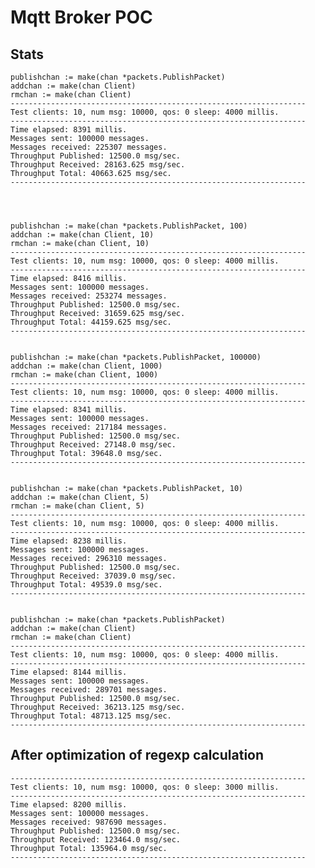 # Mqtt Broker POC

## Stats

    publishchan := make(chan *packets.PublishPacket)
    addchan := make(chan Client)
    rmchan := make(chan Client)
    ------------------------------------------------------------------
    Test clients: 10, num msg: 10000, qos: 0 sleep: 4000 millis.
    ------------------------------------------------------------------
    Time elapsed: 8391 millis.
    Messages sent: 100000 messages.
    Messages received: 225307 messages.
    Throughput Published: 12500.0 msg/sec.
    Throughput Received: 28163.625 msg/sec.
    Throughput Total: 40663.625 msg/sec.
    ------------------------------------------------------------------
    
    
    
    
    publishchan := make(chan *packets.PublishPacket, 100)
    addchan := make(chan Client, 10)
    rmchan := make(chan Client, 10)
    ------------------------------------------------------------------
    Test clients: 10, num msg: 10000, qos: 0 sleep: 4000 millis.
    ------------------------------------------------------------------
    Time elapsed: 8416 millis.
    Messages sent: 100000 messages.
    Messages received: 253274 messages.
    Throughput Published: 12500.0 msg/sec.
    Throughput Received: 31659.625 msg/sec.
    Throughput Total: 44159.625 msg/sec.
    ------------------------------------------------------------------
    
    
    publishchan := make(chan *packets.PublishPacket, 100000)
    addchan := make(chan Client, 1000)
    rmchan := make(chan Client, 1000)
    ------------------------------------------------------------------
    Test clients: 10, num msg: 10000, qos: 0 sleep: 4000 millis.
    ------------------------------------------------------------------
    Time elapsed: 8341 millis.
    Messages sent: 100000 messages.
    Messages received: 217184 messages.
    Throughput Published: 12500.0 msg/sec.
    Throughput Received: 27148.0 msg/sec.
    Throughput Total: 39648.0 msg/sec.
    ------------------------------------------------------------------


	publishchan := make(chan *packets.PublishPacket, 10)
	addchan := make(chan Client, 5)
	rmchan := make(chan Client, 5)
    ------------------------------------------------------------------
    Test clients: 10, num msg: 10000, qos: 0 sleep: 4000 millis.
    ------------------------------------------------------------------
    Time elapsed: 8238 millis.
    Messages sent: 100000 messages.
    Messages received: 296310 messages.
    Throughput Published: 12500.0 msg/sec.
    Throughput Received: 37039.0 msg/sec.
    Throughput Total: 49539.0 msg/sec.
    ------------------------------------------------------------------
    
    
    publishchan := make(chan *packets.PublishPacket)
    addchan := make(chan Client)
    rmchan := make(chan Client)
    ------------------------------------------------------------------
    Test clients: 10, num msg: 10000, qos: 0 sleep: 4000 millis.
    ------------------------------------------------------------------
    Time elapsed: 8144 millis.
    Messages sent: 100000 messages.
    Messages received: 289701 messages.
    Throughput Published: 12500.0 msg/sec.
    Throughput Received: 36213.125 msg/sec.
    Throughput Total: 48713.125 msg/sec.
    ------------------------------------------------------------------
    
    
## After optimization of regexp calculation

    ------------------------------------------------------------------
    Test clients: 10, num msg: 10000, qos: 0 sleep: 3000 millis.
    ------------------------------------------------------------------
    Time elapsed: 8200 millis.
    Messages sent: 100000 messages.
    Messages received: 987690 messages.
    Throughput Published: 12500.0 msg/sec.
    Throughput Received: 123464.0 msg/sec.
    Throughput Total: 135964.0 msg/sec.
    ------------------------------------------------------------------
